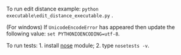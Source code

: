 To run edit distance example: `python executable\edit_distance_executable.py` .

(For windows) If `UnicodeEncodeError` has appeared then update the following value: `set PYTHONIOENCODING=utf-8`.

To run tests:
        1. install [nose](http://nose.readthedocs.io/en/latest/) module;
        2. type `nosetests -v`.